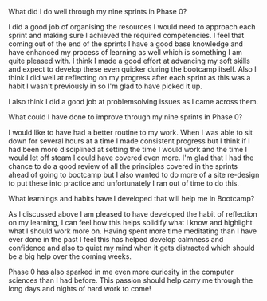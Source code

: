 What did I do well through my nine sprints in Phase 0?

I did a good job of organising the resources I would need to approach each sprint and making sure I achieved the required competencies. I feel that coming out of the end of the sprints I have a good base knowledge and have enhanced my process of learning as well which is something I am quite pleased with. I think I made a good effort at advancing my soft skills and expect to develop these even quicker during the bootcamp itself. Also I think I did well at reflecting on my progress after each sprint as this was a habit I wasn't previously in so I'm glad to have picked it up.

I also think I did a good job at problemsolving issues as I came across them.

What could I have done to improve through my nine sprints in Phase 0?

I would like to have had a better routine to my work. When I was able to sit down for several hours at a time I made consistent progress but I think if I had been more disciplined at setting the time I would work and the time I would let off steam I could have covered even more. I'm glad that I had the chance to do a good review of all the principles covered in the sprints ahead of going to bootcamp but I also wanted to do more of a site re-design to put these into practice and unfortunately I ran out of time to do this.

What learnings and habits have I developed that will help me in Bootcamp?

As I discussed above I am pleased to have developed the habit of reflection on my learning, I can feel how this helps solidify what I know and highlight what I should work more on. Having spent more time meditating than I have ever done in the past I feel this has helped develop calmness and confidence and also to quiet my mind when it gets distracted which should be a big help over the coming weeks.

Phase 0 has also sparked in me even more curiosity in the computer sciences than I had before. This passion should help carry me through the long days and nights of hard work to come!